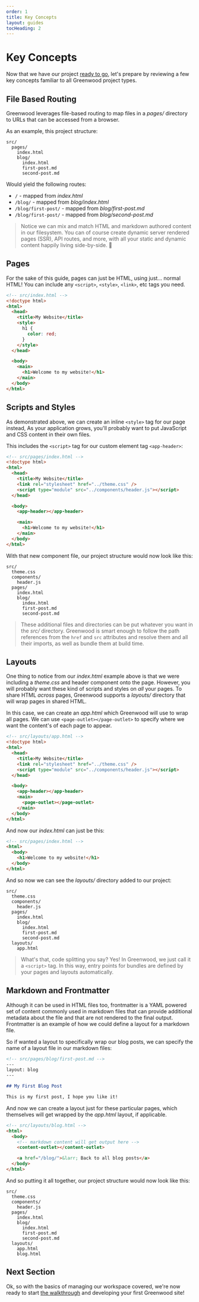 ```yaml
---
order: 1
title: Key Concepts
layout: guides
tocHeading: 2
---
```


# Key Concepts

Now that we have our project [ready to go](/guides/getting-started/#setup), let's prepare by reviewing a few key concepts familiar to all Greenwood project types.

## File Based Routing

Greenwood leverages file-based routing to map files in a _pages/_ directory to URLs that can be accessed from a browser.

As an example, this project structure:

```shell
src/
  pages/
    index.html
    blog/
      index.html
      first-post.md
      second-post.md
```

Would yield the following routes:

- `/` - mapped from _index.html_
- `/blog/` - mapped from _blog/index.html_
- `/blog/first-post/` - mapped from _blog/first-post.md_
- `/blog/first-post/` - mapped from _blog/second-post.md_

> Notice we can mix and match HTML and markdown authored content in our filesystem. You can of course create dynamic server rendered pages (SSR), API routes, and more, with all your static and dynamic content happily living side-by-side. 👀

## Pages

For the sake of this guide, pages can just be HTML, using just... normal HTML! You can include any `<script>`, `<style>`, `<link>`, etc tags you need.

```html
<!-- src/index.html -->
<!doctype html>
<html>
  <head>
    <title>My Website</title>
    <style>
      h1 {
        color: red;
      }
    </style>
  </head>

  <body>
    <main>
      <h1>Welcome to my website!</h1>
    </main>
  </body>
</html>
```

## Scripts and Styles

As demonstrated above, we can create an inline `<style>` tag for our page instead, As your application grows, you'll probably want to put JavaScript and CSS content in their own files.

This includes the `<script>` tag for our custom element tag `<app-header>`:

```html
<!-- src/pages/index.html -->
<!doctype html>
<html>
  <head>
    <title>My Website</title>
    <link rel="stylesheet" href="../theme.css" />
    <script type="module" src="../components/header.js"></script>
  </head>

  <body>
    <app-header></app-header>

    <main>
      <h1>Welcome to my website!</h1>
    </main>
  </body>
</html>
```

With that new component file, our project structure would now look like this:

```shell
src/
  theme.css
  components/
    header.js
  pages/
    index.html
    blog/
      index.html
      first-post.md
      second-post.md
```

> These additional files and directories can be put whatever you want in the _src/_ directory. Greenwood is smart enough to follow the path references from the `href` and `src` attributes and resolve them and all their imports, as well as bundle them at build time.

## Layouts

One thing to notice from our _index.html_ example above is that we were including a _theme.css_ and header component onto the page. However, you will probably want these kind of scripts and styles on _all_ your pages. To share HTML _across_ pages, Greenwood supports a _layouts/_ directory that will wrap pages in shared HTML.

In this case, we can create an _app.html_ which Greenwood will use to wrap all pages. We can use `<page-outlet></page-outlet>` to specify where we want the content's of each page to appear.

```html
<!-- src/layouts/app.html -->
<!doctype html>
<html>
  <head>
    <title>My Website</title>
    <link rel="stylesheet" href="../theme.css" />
    <script type="module" src="../components/header.js"></script>
  </head>

  <body>
    <app-header></app-header>
    <main>
      <page-outlet></page-outlet>
    </main>
  </body>
</html>
```

And now our _index.html_ can just be this:

```html
<!-- src/pages/index.html -->
<html>
  <body>
    <h1>Welcome to my website!</h1>
  </body>
</html>
```

And so now we can see the _layouts/_ directory added to our project:

```shell
src/
  theme.css
  components/
    header.js
  pages/
    index.html
    blog/
      index.html
      first-post.md
      second-post.md
  layouts/
    app.html
```

> What's that, code splitting you say? Yes! In Greenwood, we just call it a `<script>` tag. In this way, entry points for bundles are defined by your pages and layouts automatically.

## Markdown and Frontmatter

Although it can be used in HTML files too, frontmatter is a YAML powered set of content commonly used in markdown files that can provide additional metadata about the file and that are not rendered to the final output. Frontmatter is an example of how we could define a layout for a markdown file.

So if wanted a layout to specifically wrap our blog posts, we can specify the name of a layout file in our markdown files:

<!-- prettier formats the frontmatter fences to ## :/ -->
<!-- prettier-ignore-start -->
```md
<!-- src/pages/blog/first-post.md -->
---
layout: blog
---

## My First Blog Post

This is my first post, I hope you like it!
```

<!-- prettier-ignore-end -->

And now we can create a layout just for these particular pages, which themselves will get wrapped by the _app.html_ layout, if applicable.

```html
<!-- src/layouts/blog.html -->
<html>
  <body>
    <!-- markdown content will get output here -->
    <content-outlet></content-outlet>

    <a href="/blog/">&larr; Back to all blog posts</a>
  </body>
</html>
```

And so putting it all together, our project structure would now look like this:

```shell
src/
  theme.css
  components/
    header.js
  pages/
    index.html
    blog/
      index.html
      first-post.md
      second-post.md
  layouts/
    app.html
    blog.html
```

## Next Section

Ok, so with the basics of managing our workspace covered, we're now ready to start [the walkthrough](/guides/getting-started/walkthrough/) and developing your first Greenwood site!
